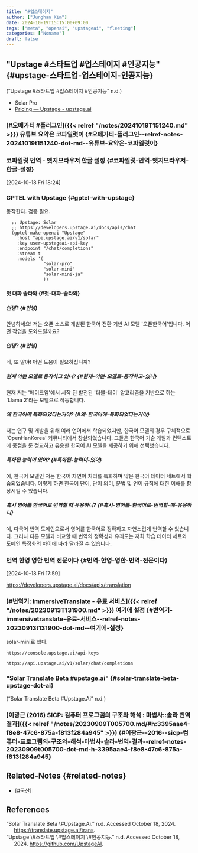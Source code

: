 ```yaml
---
title: "#업스테이지"
author: ["Junghan Kim"]
date: 2024-10-19T15:15:00+09:00
tags: ["meta", "openai", "upstageai", "fleeting"]
categories: ["Noname"]
draft: false
---
```


<!--more-->


## "Upstage #스타트업 #업스테이지 #인공지능" {#upstage-스타트업-업스테이지-인공지능}

(“Upstage \#스타트업 \#업스테이지 \#인공지능” n.d.)

-   Solar Pro
-   [Pricing — Upstage - upstage.ai](https://www.upstage.ai/pricing?utm_source=console.upstage.ai&utm_medium=referral&utm_term=Pricing&utm_content=%3Anav-left)


### [#오메가티 #플러그인]({{< relref "/notes/20241019T151240.md" >}}) 유튜브 요약은 코파일럿이 {#오메가티-플러그인--relref-notes-20241019t151240-dot-md--유튜브-요약은-코파일럿이}


### 코파일럿 번역 - 엣지브라우저 한글 설정 {#코파일럿-번역-엣지브라우저-한글-설정}

<span class="timestamp-wrapper"><span class="timestamp">[2024-10-18 Fri 18:24]</span></span>


### GPTEL with Upstage {#gptel-with-upstage}

동작한다. 검증 필요.

```elisp
  ;; Upstage: Solar
  ;; https://developers.upstage.ai/docs/apis/chat
  (gptel-make-openai "Upstage"
    :host "api.upstage.ai/v1/solar"
    :key user-upstageai-api-key
    :endpoint "/chat/completions"
    :stream t
    :models '(
              "solar-pro"
              "solar-mini"
              "solar-mini-ja"
              ))
```


#### 첫 대화 솔라와 {#첫-대화-솔라와}


##### 안녕? {#안녕}

안녕하세요! 저는 오픈 소스로 개발된 한국어 전환 기반 AI 모델 '오픈한국어'입니다. 어떤 작업을 도와드릴까요?


##### 안녕? {#안녕}

네, 또 말야! 어떤 도움이 필요하십니까?


##### 현재 어떤 모델로 동작하고 있니? {#현재-어떤-모델로-동작하고-있니}

현재 저는 '메이크엄'에서 시작 된 발전된 '더블-데이' 알고리즘을 기반으로 하는 'Llama 2'라는 모델으로 작동합니다.


##### 왜 한국어에 특화되었다는거야? {#왜-한국어에-특화되었다는거야}

저는 연구 및 개발을 위해 여러 언어에서 학습되었지만, 한국어 모델의 경우 구체적으로 'OpenHanKorea' 커뮤니티에서 창설되었습니다. 그들은 한국어 기술 개발과 컨텍스트에 중점을 둔 정교하고 유용한 한국어 AI 모델을 제공하기 위해 선택했습니다.


##### 특화된 능력이 있어? {#특화된-능력이-있어}

예, 한국어 모델인 저는 한국어 자연어 처리를 특화하며 많은 한국어 데이터 세트에서 학습되었습니다. 이렇게 하면 한국어 단어, 단어 의미, 문법 및 언어 규칙에 대한 이해를 향상시킬 수 있습니다.


##### 혹시 영어를 한국어로 번역할 때 유용하니? {#혹시-영어를-한국어로-번역할-때-유용하니}

예, 다국어 번역 도메인으로서 영어를 한국어로 정확하고 자연스럽게 번역할 수 있습니다. 그러나 다른 모델과 비교할 때 번역의 정확성과 유죄도는 저희 학습 데이터 세트와 도메인 특정화의 차이에 따라 달라질 수 있습니다.


### 번역 한영 영한 번역 전문이다 {#번역-한영-영한-번역-전문이다}

<span class="timestamp-wrapper"><span class="timestamp">[2024-10-18 Fri 17:59]</span></span>

<https://developers.upstage.ai/docs/apis/translation>


### [#번역기: ImmersiveTranslate - 유료 서비스]({{< relref "/notes/20230913T131900.md" >}}) 여기에 설정 {#번역기-immersivetranslate-유료-서비스--relref-notes-20230913t131900-dot-md--여기에-설정}

solar-mini로 했다.

```text
https://console.upstage.ai/api-keys

https://api.upstage.ai/v1/solar/chat/completions

```


### "Solar Translate Beta #upstage.ai" {#solar-translate-beta-upstage-dot-ai}

(“Solar Translate Beta \#Upstage.Ai” n.d.)


### [이광근 (2016) SICP: 컴퓨터 프로그램의 구조와 해석 : 마법사::솔라 번역 결과]({{< relref "/notes/20230909T005700.md/#h:3395aae4-f8e8-47c6-875a-f813f284a945" >}}) {#이광근--2016--sicp-컴퓨터-프로그램의-구조와-해석-마법사-솔라-번역-결과--relref-notes-20230909t005700-dot-md-h-3395aae4-f8e8-47c6-875a-f813f284a945}


## Related-Notes {#related-notes}

-   [#국산]

## References

<style>.csl-entry{text-indent: -1.5em; margin-left: 1.5em;}</style><div class="csl-bib-body">
  <div class="csl-entry">“Solar Translate Beta \#Upstage.Ai.” n.d. Accessed October 18, 2024. <a href="https://translate.upstage.ai/trans">https://translate.upstage.ai/trans</a>.</div>
  <div class="csl-entry">“Upstage \#스타트업 \#업스테이지 \#인공지능.” n.d. Accessed October 18, 2024. <a href="https://github.com/UpstageAI">https://github.com/UpstageAI</a>.</div>
</div>
